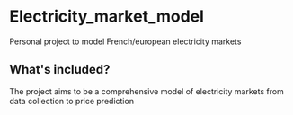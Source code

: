 # Electricity_market_model
Personal project to model French/european electricity markets
## What's included?
The project aims to be a comprehensive model of electricity markets from data collection to price prediction